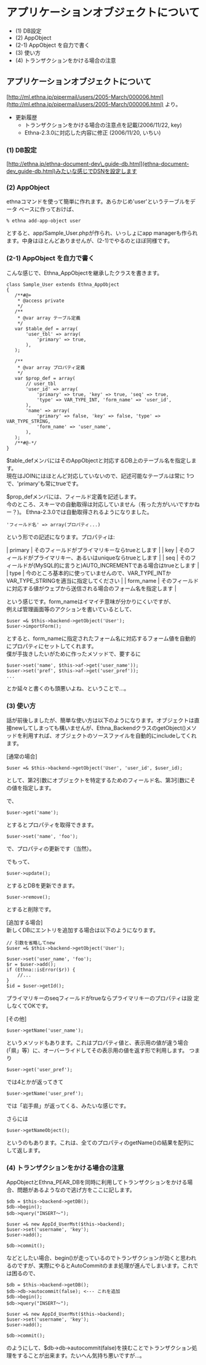 # アプリケーションオブジェクトについて
  - (1) DB設定 
  - (2) AppObject 
  - (2-1) AppObject を自力で書く 
  - (3) 使い方 
  - (4) トランザクションをかける場合の注意 

## アプリケーションオブジェクトについて

[http://ml.ethna.jp/pipermail/users/2005-March/000006.html](http://ml.ethna.jp/pipermail/users/2005-March/000006.html) より。

- 更新履歴
  - トランザクションをかける場合の注意点を記載(2006/11/22, key)
  - Ethna-2.3.0に対応した内容に修正 (2006/11/20, いちい)

### (1) DB設定

[http://ethna.jp/ethna-document-dev\_guide-db.html](ethna-document-dev_guide-db.html)みたいな感じでDSNを設定します

### (2) AppObject

ethnaコマンドを使って簡単に作れます。あらかじめ'user'というテーブルをデータ ベースに作っておけば、

    % ethna add-app-object user

とすると、app/Sample\_User.phpが作られ、いっしょにapp managerも作られます。中身はほとんどありませんが、(2-1)でやるのとほぼ同様です。

### (2-1) AppObject を自力で書く

こんな感じで、Ethna\_AppObjectを継承したクラスを書きます。

    class Sample_User extends Ethna_AppObject
    {
       /**#@+
        * @access private
        */
       /**
        * @var array テーブル定義
        */
       var $table_def = array(
           'user_tbl' => array(
               'primary' => true,
           ),
       );
    
       /**
        * @var array プロパティ定義
        */
       var $prop_def = array(
           // user_tbl
           'user_id' => array(
               'primary' => true, 'key' => true, 'seq' => true,
               'type' => VAR_TYPE_INT, 'form_name' => 'user_id',
           ),
           'name' => array(
               'primary' => false, 'key' => false, 'type' => VAR_TYPE_STRING,
               'form_name' => 'user_name',
           ),
       );
       /**#@-*/
    }

$table\_defメンバにはそのAppObjectと対応するDB上のテーブル名を指定しま す。  
現在はJOINにはほとんど対応していないので、記述可能なテーブルは常に 1つで、'primary'も常にtrueです。

$prop\_defメンバには、フィールド定義を記述します。  
今のところ、スキーマの自動取得は対応していません（有った方がいいですかねー？)。 Ethna-2.3.0では自動取得されるようになりました。

    'フィールド名' => array(プロパティ...)

という形での記述になります。プロパティは:

| primary | そのフィールドがプライマリキーならtrueとします |
| key | そのフィールドがプライマリキー、あるいはuniqueならtrueとします |
| seq | そのフィールドが(MySQL的に言うと)AUTO\_INCREMENTである場合はtrueとします |
| type | 今のところ基本的に使っていませんので、VAR\_TYPE\_INTかVAR\_TYPE\_STRINGを適当に指定してください |
| form\_name | そのフィールドに対応する値がウェブから送信される場合のフォーム名を指定します |

という感じです。form\_nameはイマイチ意味が分かりにくいですが、  
例えば管理画面等のアクションを書いているとして、

    $user =& $this->backend->getObject('User');
    $user->importForm();

とすると、form\_nameに指定されたフォーム名に対応するフォーム値を自動的 にプロパティにセットしてくれます。  
僕が手抜きしたいがために作ったメソッドで、要するに

    $user->set('name', $this->af->get('user_name'));
    $user->set('pref', $this->af->get('user_pref'));
    ...

とか延々と書くのも頭悪いよね、ということで...。

### (3) 使い方

話が前後しましたが、簡単な使い方は以下のようになります。オブジェクトは直接newしてしまっても構いませんが、Ethna\_BackendクラスのgetObject()メソッドを利用すれば、オブジェクトのソースファイルを自動的にincludeしてくれます。

[通常の場合]

    $user =& $this->backend->getObject('User', 'user_id', $user_id);

として、第2引数にオブジェクトを特定するためのフィールド名、第3引数にその値を指定します。

で、

    $user->get('name');

とするとプロパティを取得できます。

    $user->set('name', 'foo');

で、プロパティの更新です（当然）。

でもって、

    $user->update();

とするとDBを更新できます。

    $user->remove();

とすると削除です。

[追加する場合]  
新しくDBにエントリを追加する場合は以下のようになります。

    // 引数を省略してnew
    $user =& $this->backend->getObject('User');
    
    $user->set('user_name', 'foo');
    $r = $user->add();
    if (Ethna::isError($r)) {
        //...
    }
    $id = $user->getId();

プライマリキーのseqフィールドがtrueならプライマリキーのプロパティは設 定しなくてOKです。

[その他]

    $user->getName('user_name');

というメソッドもあります。これはプロパティ値と、表示用の値が違う場合 (「県」等）に、オーバーライドしてその表示用の値を返す形で利用します。 つまり

    $user->get('user_pref');

では4とかが返ってきて

    $user->getName('user_pref');

では「岩手県」が返ってくる、みたいな感じです。

さらには

    $user->getNameObject();

というのもあります。これは、全てのプロパティのgetName()の結果を配列に して返します。

### (4) トランザクションをかける場合の注意

AppObjectとEthna\_PEAR\_DBを同時に利用してトランザクションをかける場合、問題があるようなので逃げ方をここに記します。

    $db = $this->backend->getDB();
    $db->begin();
    $db->query("INSERT〜");
    
    $user =& new AppId_UserMst($this->backend);
    $user->set('username', 'key');
    $user->add();
    
    $db->commit();

などとしたい場合、begin()が走っているのでトランザクションが効くと思われるのですが、実際にやるとAutoCommitのまま処理が進んでしまいます。これでは困るので、

    $db = $this->backend->getDB();
    $db->db->autocommit(false); <--- これを追加
    $db->begin();
    $db->query("INSERT〜");
    
    $user =& new AppId_UserMst($this->backend);
    $user->set('username', 'key');
    $user->add();
    
    $db->commit();

のようにして、$db->db->autocommit(false)を挟むことでトランザクション処理をすることが出来ます。たいへん気持ち悪いですが…。

